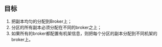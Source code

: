 ## 目标

1. 把副本均匀的分配到Broker上；
2. 分区的所有副本必须分配在不同的broker之上；
3. 如果所有的broker都配置有机架信息，则把每个分区的副本分配到不同机架的broker上。